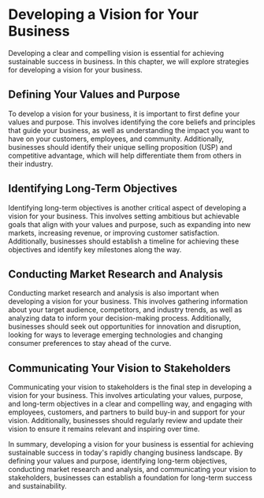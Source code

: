 Developing a Vision for Your Business
=====================================================================

Developing a clear and compelling vision is essential for achieving sustainable success in business. In this chapter, we will explore strategies for developing a vision for your business.

Defining Your Values and Purpose
--------------------------------

To develop a vision for your business, it is important to first define your values and purpose. This involves identifying the core beliefs and principles that guide your business, as well as understanding the impact you want to have on your customers, employees, and community. Additionally, businesses should identify their unique selling proposition (USP) and competitive advantage, which will help differentiate them from others in their industry.

Identifying Long-Term Objectives
--------------------------------

Identifying long-term objectives is another critical aspect of developing a vision for your business. This involves setting ambitious but achievable goals that align with your values and purpose, such as expanding into new markets, increasing revenue, or improving customer satisfaction. Additionally, businesses should establish a timeline for achieving these objectives and identify key milestones along the way.

Conducting Market Research and Analysis
---------------------------------------

Conducting market research and analysis is also important when developing a vision for your business. This involves gathering information about your target audience, competitors, and industry trends, as well as analyzing data to inform your decision-making process. Additionally, businesses should seek out opportunities for innovation and disruption, looking for ways to leverage emerging technologies and changing consumer preferences to stay ahead of the curve.

Communicating Your Vision to Stakeholders
-----------------------------------------

Communicating your vision to stakeholders is the final step in developing a vision for your business. This involves articulating your values, purpose, and long-term objectives in a clear and compelling way, and engaging with employees, customers, and partners to build buy-in and support for your vision. Additionally, businesses should regularly review and update their vision to ensure it remains relevant and inspiring over time.

In summary, developing a vision for your business is essential for achieving sustainable success in today's rapidly changing business landscape. By defining your values and purpose, identifying long-term objectives, conducting market research and analysis, and communicating your vision to stakeholders, businesses can establish a foundation for long-term success and sustainability.
